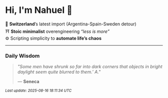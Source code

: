 # Hi, I'm Nahuel :tiger:

📍 **Switzerland**’s latest import (Argentina-Spain-Sweden detour)  
⛩️ **Stoic minimalist** overengineering *“less is more”*  
⚙️ Scripting simplicity to **automate life’s chaos**

---

### Daily Wisdom
> _"Some men have shrunk so far into dark corners that objects in bright daylight seem quite blurred to them.’ A."_  
>
> — **Seneca**

<sub>*Last update: 2025-08-16 18:11:34 UTC*</sub>

